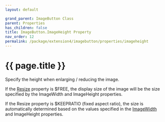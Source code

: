 ```yaml
---
layout: default

grand_parent: ImageButton Class
parent: Properties
has_children: false
title: ImageButton.ImageHeight Property
nav_order: 12
permalink: /package/extension4/imagebutton/properties/imageheight
---
```

# {{ page.title }}

Specify the height when enlarging / reducing the image.

If the <a href="/package/extension4/imagebutton/properties/resize">Resize</a> property is $FREE, the display size of the image will be the size specified by the ImageWidth and ImageHeight properties.

If the Resize property is $KEEPRATIO (fixed aspect ratio), the size is automatically determined based on the values specified in the  <a href="/package/extension4/imagebutton/properties/imagewidth">ImageWidth</a> and ImageHeight properties.